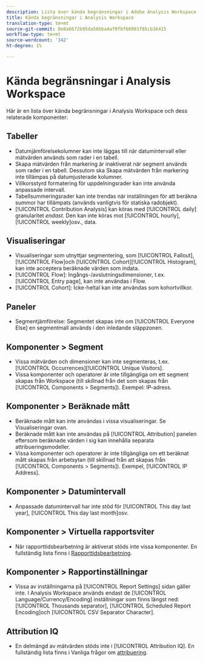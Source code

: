 ```yaml
---
description: Lista över kända begränsningar i Adobe Analysis Workspace och dess relaterade komponenter
title: Kända begränsningar i Analysis Workspace
translation-type: tm+mt
source-git-commit: 8e8a6672b95da56bba4af0fbf66981f85cb36415
workflow-type: tm+mt
source-wordcount: '342'
ht-degree: 1%

---
```



# Kända begränsningar i Analysis Workspace

Här är en lista över kända begränsningar i Analysis Workspace och dess relaterade komponenter:

## Tabeller

* Datumjämförelsekolumner kan inte läggas till när datumintervall eller mätvärden används som rader i en tabell.
* Skapa mätvärden från markering är inaktiverat när segment används som rader i en tabell. Dessutom ska Skapa mätvärden från markering inte tillämpas på datumjusterade kolumner.
* Villkorsstyrd formatering för uppdelningsrader kan inte använda anpassade intervall.
* Tabellsummeringsrader kan inte trendas när inställningen för att beräkna summor har tillämpats (används vanligtvis för statiska radobjekt).
* [!UICONTROL Contribution Analysis] kan köras med [!UICONTROL daily] granularitet _endast_. Den kan inte köras mot [!UICONTROL hourly], [!UICONTROL weekly]osv., data.

## Visualiseringar

* Visualiseringar som utnyttjar segmentering, som [!UICONTROL Fallout], [!UICONTROL Flow]och [!UICONTROL Cohort][!UICONTROL Histogram], kan inte acceptera beräknade värden som indata.
* [!UICONTROL Flow]: Ingångs-/avslutningsdimensioner, t.ex. [!UICONTROL Entry page], kan inte användas i Flow.
* [!UICONTROL Cohort]: Icke-heltal kan inte användas som kohortvillkor.

## Paneler

* Segmentjämförelse: Segmentet skapas inte om [!UICONTROL Everyone Else] en segmentmall används i den inledande släppzonen.

## Komponenter > Segment

* Vissa mätvärden och dimensioner kan inte segmenteras, t.ex. [!UICONTROL Occurrences][!UICONTROL Unique Visitors].
* Vissa komponenter och operatorer är inte tillgängliga om ett segment skapas från Workspace (till skillnad från det som skapas från [!UICONTROL Components > Segments]). Exempel: IP-adress.

## Komponenter > Beräknade mått

* Beräknade mått kan inte användas i vissa visualiseringar. Se Visualiseringar ovan.
* Beräknade mått kan inte användas på [!UICONTROL Attribution] panelen eftersom beräknade värden i sig kan innehålla separata attribueringsmodeller.
* Vissa komponenter och operatorer är inte tillgängliga om ett beräknat mått skapas från arbetsytan (till skillnad från att skapas från [!UICONTROL Components > Segments]). Exempel, [!UICONTROL IP Address].

## Komponenter > Datumintervall

* Anpassade datumintervall har inte stöd för [!UICONTROL This day last year], [!UICONTROL This day last month]osv.

## Komponenter > Virtuella rapportsviter

* När rapporttidsbearbetning är aktiverat stöds inte vissa komponenter. En fullständig lista finns i [Rapporttidsbearbetning](/help/components/vrs/vrs-report-time-processing.md).

## Komponenter > Rapportinställningar

* Vissa av inställningarna på [!UICONTROL Report Settings] sidan gäller inte. I Analysis Workspace används endast de [!UICONTROL Language/Currency/Encoding] inställningar som finns längst ned: [!UICONTROL Thousands separator], [!UICONTROL Scheduled Report Encoding]och [!UICONTROL CSV Separator Character].

## Attribution IQ

* En delmängd av mätvärden stöds inte i [!UICONTROL Attribution IQ]. En fullständig lista finns i Vanliga frågor om [attribuering](../attribution/faq.md).
